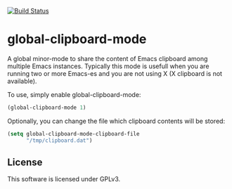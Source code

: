 [![Build Status](https://travis-ci.org/10sr/global-clipboard-mode-el.svg?branch=master)](https://travis-ci.org/10sr/global-clipboard-mode-el)



global-clipboard-mode
=====================

A global minor-mode to share the content of Emacs clipboard among multiple Emacs
instances.
Typically this mode is usefull when you are running two or more Emacs-es and you
are not using X (X clipboard is not available).

To use, simply enable global-clipboard-mode:

```lisp
(global-clipboard-mode 1)
```

Optionally, you can change the file which clipboard contents will be stored:

```lisp
(setq global-clipboard-mode-clipboard-file
      "/tmp/clipboard.dat")
```



License
-------

This software is licensed under GPLv3.
